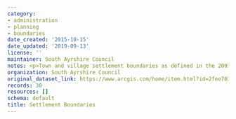 ```yaml
---
category:
- administration
- planning
- boundaries
date_created: '2015-10-15'
date_updated: '2019-09-13'
license: ''
maintainer: South Ayrshire Council
notes: <p>Town and village settlement boundaries as defined in the 2007 LDP</p>
organization: South Ayrshire Council
original_dataset_link: https://www.arcgis.com/home/item.html?id=2fee7037164841e4b4325cccaef39f45
records: 30
resources: []
schema: default
title: Settlement Boundaries
---
```

